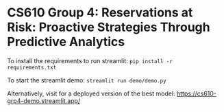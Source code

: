 # CS610 Group 4: Reservations at Risk: Proactive Strategies Through Predictive Analytics

To install the requirements to run streamlit: 
```pip install -r requirements.txt```

To start the streamlit demo: 
``` streamlit run demo/demo.py ```

Alternatively, visit for a deployed version of the best model: https://cs610-grp4-demo.streamlit.app/
